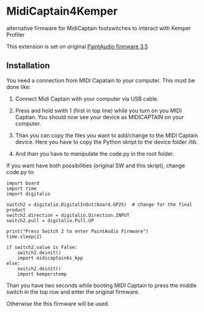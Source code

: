 # MidiCaptain4Kemper
alternative firmware for MidiCaptain footswitches to interact with Kemper Profiler

This extension is set on original [PaintAudio firmware 3.5](https://cdn.shopify.com/s/files/1/0656/8312/8548/files/FW_MINI6_KPP_V3.51.zip?v=1711205983)

<h2>Installation</h2>
You need a connection from MIDI Capatain to your computer. This must be done like:

1. Connect Midi Captain with your computer via USB cable.
2. Press and hold swith 1 (first in top line) while you turn on you MIDI Captian.
You should now see your device as MIDICAPTAIN on your computer.

3. Than you can copy the files you want to add/change to the MIDI Captain device.
Here you have to copy the Python skript to the device folder /lib.
4. And than you have to manipulate the code.py in the root folder.

If you want have both possibilities (original SW and this skript), change code.py to:

	import board
	import time
	import digitalio
	
	switch2 = digitalio.DigitalInOut(board.GP25)  # change for the final product
	switch2.direction = digitalio.Direction.INPUT
	switch2.pull = digitalio.Pull.UP
	
	print("Press Switch 2 to enter PaintAudio Firmware")
	time.sleep(2)
	
	if switch2.value is False:
	    switch2.deinit()
	    import midicaptain6s_kpp
	else:
	    switch2.deinit()
	    import kemperstomp


Than you have two seconds while booting MIDI Captain to press the middle switch in the top row and enter the original firmware.

Otherwise the this firmware will be used.
